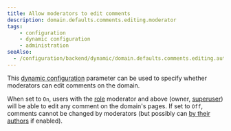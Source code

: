```yaml
---
title: Allow moderators to edit comments
description: domain.defaults.comments.editing.moderator
tags:
    - configuration
    - dynamic configuration
    - administration
seeAlso:
  - /configuration/backend/dynamic/domain.defaults.comments.editing.author.en
---
```


This [dynamic configuration](/configuration/backend/dynamic) parameter can be used to specify whether moderators can edit comments on the domain.

<!--more-->

When set to `On`, users with the [role](/kb/permissions/roles) moderator and above (owner, [superuser](/kb/permissions/superuser)) will be able to edit any comment on the domain's pages. If set to `Off`, comments cannot be changed by moderators (but possibly can [by their authors](domain.defaults.comments.editing.author.en) if enabled).
